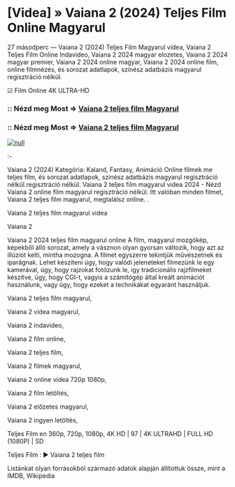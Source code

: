 # [Videa] » Vaiana 2 (2024) Teljes Film Online Magyarul

27 másodperc — Vaiana 2 (2024) Teljes Film Magyarul videa, Vaiana 2 Teljes Film Online Indavideo, Vaiana 2 2024 magyar elozetes, Vaiana 2 2024 magyar premier, Vaiana 2 2024 online magyar, Vaiana 2 2024 online film, online filmnézés, és sorozat adatlapok, színész adatbázis magyarul regisztráció nélkül.

☑ Film Online 4K ULTRA-HD

### :: Nézd meg Most => [Vaiana 2 teljes film Magyarul](https://t.co/lx6QNQzdQs)

### :: Nézd meg Most => [Vaiana 2 teljes film Magyarul](https://t.co/lx6QNQzdQs)

[![null](https://static.wixstatic.com/media/855a25_043b5abeb4ae4d35ac003198e7fe56ed~mv2.gif)](https://t.co/lx6QNQzdQs)

:-

Vaiana 2 (2024) Kategória: Kaland, Fantasy, Animáció Online filmek me teljes film, és sorozat adatlapok, színész adatbázis magyarul regisztráció nélkül.regisztráció nélkül. Vaiana 2 teljes film magyarul videa 2024 - Nézd Vaiana 2 online film magyarul regisztráció nélkül. Itt valóban minden filmet, Vaiana 2 teljes film magyarul, megtalálsz online.
.

Vaiana 2 teljes film magyarul videa

Vaiana 2

Vaiana 2 2024 teljes film magyarul online A film, magyarul mozgókép, képekből álló sorozat, amely a vásznon olyan gyorsan változik, hogy azt az illúziót kelti, mintha mozogna. A filmet egyszerre tekintjük művészetnek és iparágnak. Lehet készíteni úgy, hogy valódi jeleneteket filmezünk le egy kamerával, úgy, hogy rajzokat fotózunk le, így tradicionális rajzfilmeket készítve, úgy, hogy CGI-t, vagyis a számítógép által kreált animációt használunk, vagy úgy, hogy ezeket a technikákat egyaránt használjuk.

Vaiana 2 teljes film magyarul,

Vaiana 2 videa magyarul,

Vaiana 2 indavideo,

Vaiana 2 film online,

Vaiana 2 teljes film,

Vaiana 2 filmek magyarul,

Vaiana 2 online videa 720p 1080p,

Vaiana 2 film letöltés,

Vaiana 2 előzetes magyarul,

Vaiana 2 ingyen letöltés,

Teljes Film en 360p, 720p, 1080p, 4K HD | 97 | 4K ULTRAHD | FULL HD (1080P) | SD

Teljes Film : ► Vaiana 2 teljes film

Listánkat olyan forrásokból származó adatok alapján állítottuk össze, mint a IMDB, Wikipedia
